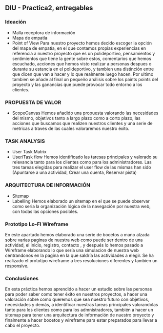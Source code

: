 ## DIU - Practica2, entregables

### Ideación 
* Malla receptora de información 
* Mapa de empatía
* Point of View 
Para nuestro proyecto hemos decido escoger la opción del mapa de empatía, en el que contamos propias experiencias en referencia a nuestro proyecto que es un polideportivo, pensamientos y sentimientos que tiene la gente sobre estos, comentarios que hemos escuchado, acciones que hemos visto realizar a personas despues o durante su estancia en el polideportivo, y tambien una distinción entre que dicen que van a hacer y lo que realmente luego hacen.
Por ultimo tambien se añade al final un pequeño análisis sobre los paints points del proyecto y las ganancias que puede provocar todo entorno a los clientes.


### PROPUESTA DE VALOR
* ScopeCanvas
Hemos añadido una propuesta valorando las necesidades del mismo, objetivos tanto a largo plazo como a corto plazo, las acciones que buscamos que realizen nuestros clientes y una serie de metricas a traves de las cuales valoraremos nuestro éxito.

### TASK ANALYSIS

* User Task Matrix 
* User/Task flow
Hemos identificado las taresas principales y valorado su relevancia tanto para los clientes como para los administradores.
Las tres tareas elegidas para realizar el user flow de las mismas han sido (Apuntarse a una actividad, Crear una cuenta, Reservar pista)

### ARQUITECTURA DE INFORMACIÓN

* Sitemap 
* Labelling 
Hemos elaborado un sitemap en el que se puede observar como seria la organización lógica de la navegación por nuestra web, con todas las opciones posibles.

### Prototipo Lo-FI Wireframe 
En este apartado hemos elaborado una serie de bocetos a mano alzada sobre varias paginas de nuestra web como puede ser dentro de una actividad, el inicio, registro, contacto , y después lo hemos pasado a Wireframe elaborando lo que sería una simulacion de nuestra web centrandonos en la pagina en la que saldría las actividades a elegir. Se ha realizado el prototipo wireframe a tres resoluciones diferentes y tambien un responsive.

### Conclusiones  
En esta práctica hemos aprendido a hacer un estudio sobre las personas para poder saber como tener éxito en nuestros proyectos, a hacer una valoración sobre como queremos que sea nuestro futuro con objetivos, necesidades y demás, a identificar nuestras tareas principales valorandolas tanto para los clientes como para los admnistradores, también a hacer un sitemap para tener una arquitectura de información de nuestro proyecto y finalmente a hacer bocetos y wireframe para estar preparados para llevar a cabo el proyecto.
